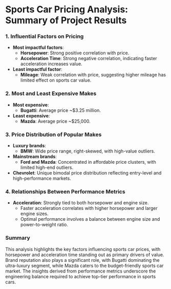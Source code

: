 # Sports Car Pricing Analysis: Summary of Project Results

### 1. Influential Factors on Pricing

- **Most impactful factors**:
  - **Horsepower**: Strong positive correlation with price.
  - **Acceleration Time**: Strong negative correlation, indicating faster acceleration increases value.
- **Least impactful factor**:
  - **Mileage**: Weak correlation with price, suggesting higher mileage has limited effect on sports car value.

### 2. Most and Least Expensive Makes

- **Most expensive**:
  - **Bugatti**: Average price ~$3.25 million.
- **Least expensive**:
  - **Mazda**: Average price ~$25,000.

### 3. Price Distribution of Popular Makes

- **Luxury brands**:
  - **BMW**: Wide price range, right-skewed, with high-value outliers.
- **Mainstream brands**:
  - **Ford and Mazda**: Concentrated in affordable price clusters, with limited high-end outliers.
- **Chevrolet**: Unique bimodal price distribution reflecting entry-level and high-performance markets.

### 4. Relationships Between Performance Metrics

- **Acceleration**: Strongly tied to both horsepower and engine size.
  - Faster acceleration correlates with higher horsepower and larger engine sizes.
  - Optimal performance involves a balance between engine size and power-to-weight ratio.

### Summary

This analysis highlights the key factors influencing sports car prices, with horsepower and acceleration time standing out as primary drivers of value. Brand reputation also plays a significant role, with Bugatti dominating the ultra-luxury segment, while Mazda caters to the budget-friendly sports car market. The insights derived from performance metrics underscore the engineering balance required to achieve top-tier performance in sports cars.
